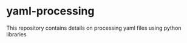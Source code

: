 # yaml-processing

This repository contains details on processing yaml files using python libraries
